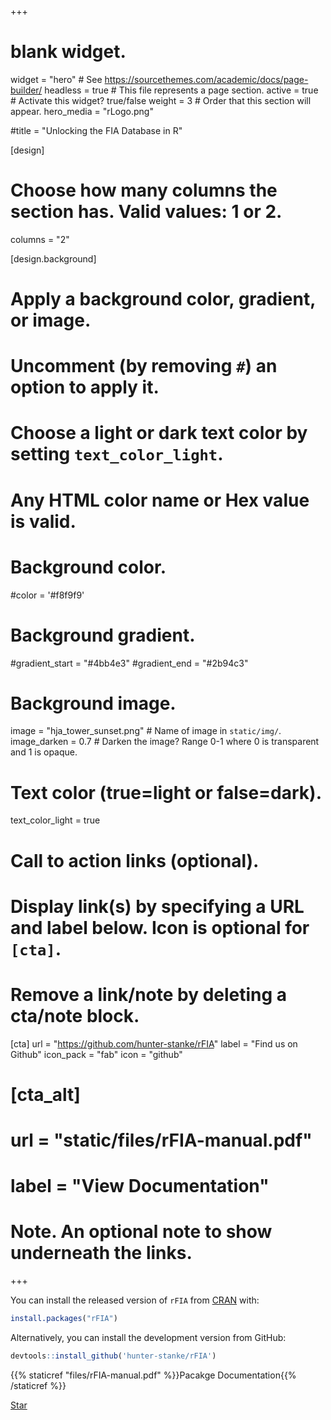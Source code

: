 +++
# blank widget.
widget = "hero"  # See https://sourcethemes.com/academic/docs/page-builder/
headless = true  # This file represents a page section.
active = true  # Activate this widget? true/false
weight = 3  # Order that this section will appear.
hero_media = "rLogo.png"

#title = "Unlocking the FIA Database in R"

[design]
  # Choose how many columns the section has. Valid values: 1 or 2.
  columns = "2"

[design.background]
  # Apply a background color, gradient, or image.
  #   Uncomment (by removing `#`) an option to apply it.
  #   Choose a light or dark text color by setting `text_color_light`.
  #   Any HTML color name or Hex value is valid.

  # Background color.
  #color = '#f8f9f9'
  
  # Background gradient.
  #gradient_start = "#4bb4e3"
  #gradient_end = "#2b94c3"
  
  # Background image.
  image = "hja_tower_sunset.png"  # Name of image in `static/img/`.
  image_darken = 0.7 # Darken the image? Range 0-1 where 0 is transparent and 1 is opaque.

  # Text color (true=light or false=dark).
  text_color_light = true

# Call to action links (optional).
#   Display link(s) by specifying a URL and label below. Icon is optional for `[cta]`.
#   Remove a link/note by deleting a cta/note block.
[cta]
  url = "https://github.com/hunter-stanke/rFIA"
  label = "Find us on Github"
  icon_pack = "fab"
  icon = "github"

# [cta_alt]
#   url = "static/files/rFIA-manual.pdf"
#   label = "View Documentation"
  
# Note. An optional note to show underneath the links.

+++

You can install the released version of `rFIA` from [CRAN](https://CRAN.R-project.org) with:

``` r
install.packages("rFIA")
```

Alternatively, you can install the development version from GitHub:
```r
devtools::install_github('hunter-stanke/rFIA')
```

{{% staticref "files/rFIA-manual.pdf" %}}Pacakge Documentation{{% /staticref %}}

<span style="text-shadow: none;"><a class="github-button" href="https://github.com/hunter-stanke/rFIA" data-icon="octicon-star" data-size="large" data-show-count="true" aria-label="Star this on GitHub">Star</a><script async defer src="https://buttons.github.io/buttons.js"></script></span>

